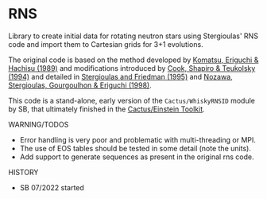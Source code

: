 # RNS

Library to create initial data for rotating neutron stars using Stergioulas' RNS code and import them to Cartesian grids for 3+1 evolutions.

The original code is based on the method developed by [Komatsu, Eriguchi & Hachisu (1989)](https://academic.oup.com/mnras/article/237/2/355/976460) and modifications introduced by [Cook, Shapiro & Teukolsky (1994)](https://ui.adsabs.harvard.edu/abs/1994ApJ...422..227C/abstract) and detailed in [Stergioulas and Friedman (1995)](https://arxiv.org/abs/astro-ph/9411032) and [Nozawa, Stergioulas, Gourgoulhon & Eriguchi (1998)](https://arxiv.org/abs/gr-qc/9804048).

This code is a stand-alone, early version of the `Cactus/WhiskyRNSID` module by SB, that ultimately finished in the [Cactus/Einstein Toolkit](https://einsteintoolkit.org/thornguide/EinsteinInitialData/Hydro_RNSID/documentation.html).

WARNING/TODOS

 * Error handling is very poor and problematic with multi-threading or MPI.
 * The use of EOS tables should be tested in some detail (note the units).
 * Add support to generate sequences as present in the original rns code.
 
HISTORY

 * SB 07/2022 started

